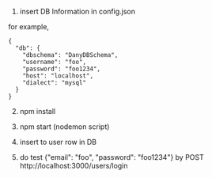 1. insert DB Information in config.json

for example,
```$xslt
{
  "db": {
    "dbschema": "DanyDBSchema",
    "username": "foo",
    "password": "foo1234",
    "host": "localhost",
    "dialect": "mysql"
  }
}
```

2. npm install

3. npm start (nodemon script)

4. insert to user row in DB

5. do test {"email": "foo", "password": "foo1234"} by POST http://localhost:3000/users/login